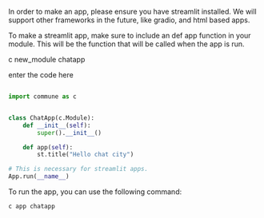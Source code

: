 In order to make an app, please ensure you have streamlit installed. We will support other frameworks in the future, like gradio, and html based apps. 

To make a streamlit app, make sure to include an def app function in your module. This will be the function that will be called when the app is run.

c new_module chatapp

enter the code here

```python

import commune as c


class ChatApp(c.Module):
    def __init__(self):
        super().__init__()

    def app(self):
        st.title("Hello chat city")

# This is necessary for streamlit apps.
App.run(__name__)

```

To run the app, you can use the following command:

```bash
c app chatapp
```
